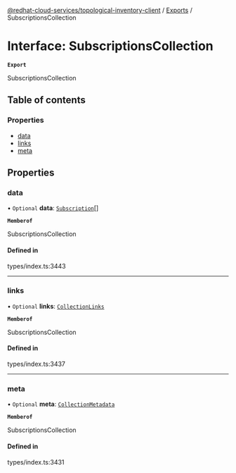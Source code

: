 [@redhat-cloud-services/topological-inventory-client](../README.md) / [Exports](../modules.md) / SubscriptionsCollection

# Interface: SubscriptionsCollection

**`Export`**

SubscriptionsCollection

## Table of contents

### Properties

- [data](SubscriptionsCollection.md#data)
- [links](SubscriptionsCollection.md#links)
- [meta](SubscriptionsCollection.md#meta)

## Properties

### data

• `Optional` **data**: [`Subscription`](Subscription.md)[]

**`Memberof`**

SubscriptionsCollection

#### Defined in

types/index.ts:3443

___

### links

• `Optional` **links**: [`CollectionLinks`](CollectionLinks.md)

**`Memberof`**

SubscriptionsCollection

#### Defined in

types/index.ts:3437

___

### meta

• `Optional` **meta**: [`CollectionMetadata`](CollectionMetadata.md)

**`Memberof`**

SubscriptionsCollection

#### Defined in

types/index.ts:3431
